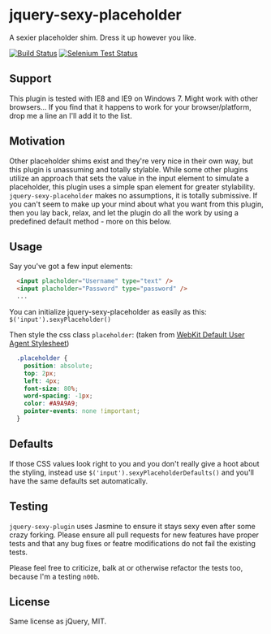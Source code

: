 jquery-sexy-placeholder
=======================

A sexier placeholder shim. Dress it up however you like.

[![Build Status](https://travis-ci.org/tylermauthe/jquery-sexy-placeholder.png?branch=master)](https://travis-ci.org/tylermauthe/jquery-sexy-placeholder)
[![Selenium Test Status](https://saucelabs.com/buildstatus/tylermauthe)](https://saucelabs.com/u/tylermauthe)

## Support
This plugin is tested with IE8 and IE9 on Windows 7. Might work with other browsers... If you find that it happens to work for your browser/platform, drop me a line an I'll add it to the list.

## Motivation
Other placeholder shims exist and they're very nice in their own way, but this plugin is unassuming and totally stylable. While some other plugins utilize an approach that sets the value in the input element to simulate a placeholder, this plugin uses a simple span element for greater stylability. `jquery-sexy-placeholder` makes no assumptions, it is totally submissive. If you can't seem to make up your mind about what you want from this plugin, then you lay back, relax, and let the plugin do all the work by using a predefined default method - more on this below.

## Usage
Say you've got a few input elements:
```html
  <input placholder="Username" type="text" />
  <input placholder="Password" type="password" />
  ...
```
You can initialize jquery-sexy-placeholder as easily as this: `$('input').sexyPlaceholder()`

Then style the css class `placeholder`: (taken from [WebKit Default User Agent Stylesheet](http://trac.webkit.org/browser/trunk/Source/WebCore/css/html.css))
```css
  .placeholder {
    position: absolute;
    top: 2px;
    left: 4px;
    font-size: 80%;
    word-spacing: -1px;
    color: #A9A9A9;
    pointer-events: none !important;
  }
```

## Defaults
If those CSS values look right to you and you don't really give a hoot about the styling, instead use `$('input').sexyPlaceholderDefaults()` and you'll have the same defaults set automatically.

## Testing
`jquery-sexy-plugin` uses Jasmine to ensure it stays sexy even after some crazy forking. Please ensure all pull requests for new features have proper tests and that any bug fixes or featre modifications do not fail the existing tests.

Please feel free to criticize, balk at or otherwise refactor the tests too, because I'm a testing `n00b`.

## License
Same license as jQuery, MIT.
